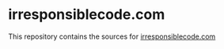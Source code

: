 # irresponsiblecode.com

This repository contains the sources for [irresponsiblecode.com](http://irresponsiblecode.com)

